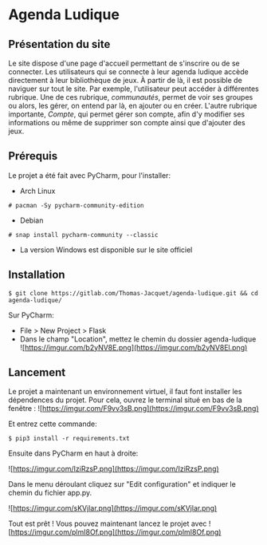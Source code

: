 # Agenda Ludique

## Présentation du site

Le site dispose d'une page d'accueil permettant de s'inscrire ou de se connecter. 
Les utilisateurs qui se connecte à leur agenda ludique accède directement à leur
bibliothèque de jeux. À partir de là, il est possible de naviguer sur tout le
site. Par exemple, l'utilisateur peut accéder à différentes rubrique. Une de ces
rubrique, *communautés*, permet de voir ses groupes ou alors, les gérer, on 
entend par là, en ajouter ou en créer. L'autre rubrique importante, *Compte*, qui 
permet gérer son compte, afin d'y modifier ses informations ou même de supprimer 
son compte ainsi que d'ajouter des jeux.

## Prérequis
Le projet a été fait avec PyCharm, pour l'installer:  
- Arch Linux
```shell script
# pacman -Sy pycharm-community-edition
```
- Debian
```shell script
# snap install pycharm-community --classic
```
- La version Windows est disponible sur le site officiel

## Installation
```shell script
$ git clone https://gitlab.com/Thomas-Jacquet/agenda-ludique.git && cd agenda-ludique/
```

Sur PyCharm:
- File > New Project > Flask
- Dans le champ "Location", mettez le chemin du dossier agenda-ludique
![https://imgur.com/b2yNV8E.png](https://imgur.com/b2yNV8El.png)

## Lancement
Le projet a maintenant un environnement virtuel, il faut font installer les dépendences du projet. Pour cela, ouvrez le terminal situé en bas de la fenêtre :
![https://imgur.com/F9vv3sB.png](https://imgur.com/F9vv3sB.png)

Et entrez cette commande:
```shell script
$ pip3 install -r requirements.txt
``` 
Ensuite dans PyCharm en haut à droite:

![https://imgur.com/IziRzsP.png](https://imgur.com/IziRzsP.png)

Dans le menu déroulant cliquez sur "Edit configuration" et indiquer le chemin du fichier app.py.  

![https://imgur.com/sKVjlar.png](https://imgur.com/sKVjlar.png)

Tout est prêt ! Vous pouvez maintenant lancez le projet avec ![https://imgur.com/plmI8Of.png](https://imgur.com/plmI8Of.png)
